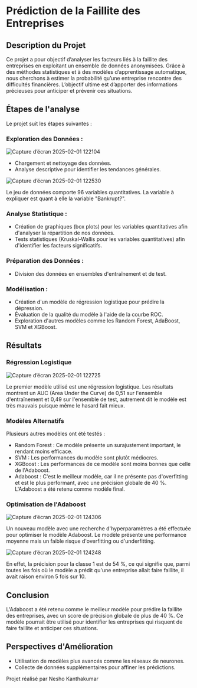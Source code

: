 # Prédiction de la Faillite des Entreprises

## Description du Projet

Ce projet a pour objectif d’analyser les facteurs liés à la faillite des entreprises en exploitant un ensemble de données anonymisées. Grâce à des méthodes statistiques et à des modèles d’apprentissage automatique, nous cherchons à estimer la probabilité qu’une entreprise rencontre des difficultés financières. L’objectif ultime est d’apporter des informations précieuses pour anticiper et prévenir ces situations.

## Étapes de l'analyse 
Le projet suit les étapes suivantes :


### Exploration des Données :
 
![Capture d’écran 2025-02-01 122104](https://github.com/user-attachments/assets/d9e01b83-ef61-41bb-98a1-7fcc662cbfed)

- Chargement et nettoyage des données.
- Analyse descriptive pour identifier les tendances générales.

![Capture d’écran 2025-02-01 122530](https://github.com/user-attachments/assets/1f848a8a-f2d9-4037-8de5-e9000ff51f5d)

Le jeu de données comporte 96 variables quantitatives. La variable à expliquer est quant à elle la variable "Bankrupt?".

### Analyse Statistique :
- Création de graphiques (box plots) pour les variables quantitatives afin d'analyser la répartition de nos données.
- Tests statistiques (Kruskal-Wallis pour les variables quantitatives) afin d'identifier les facteurs significatifs.

### Préparation des Données :
- Division des données en ensembles d'entraînement et de test.

### Modélisation :
- Création d'un modèle de régression logistique pour prédire la dépression.
- Évaluation de la qualité du modèle à l'aide de la courbe ROC.
- Exploration d'autres modèles comme les Random Forest, AdaBoost, SVM et XGBoost.

## Résultats
### Régression Logistique

![Capture d’écran 2025-02-01 122725](https://github.com/user-attachments/assets/e087ebd2-e6bf-4333-9555-a8e8c2338e03)


Le premier modèle utilisé est une régression logistique. Les résultats montrent un AUC (Area Under the Curve) de 0,51 sur l'ensemble d'entraînement et 0,49 sur l'ensemble de test, autrement dit le modèle est très mauvais puisque même le hasard fait mieux.

### Modèles Alternatifs
Plusieurs autres modèles ont été testés :

- Random Forest : Ce modèle présente un surajustement important, le rendant moins efficace.
- SVM : Les performances du modèle sont plutôt médiocres.
- XGBoost : Les performances de ce modèle sont moins bonnes que celle de l'Adaboost.
- Adaboost : C'est le meilleur modèle, car il ne présente pas d'overfitting et est le plus performant, avec une précision globale de 40 %. L'Adaboost a été retenu comme modèle final.


### Optimisation de l'Adaboost

![Capture d’écran 2025-02-01 124306](https://github.com/user-attachments/assets/b3bae354-e993-44eb-8269-a0e36daa83c5)

Un nouveau modèle avec une recherche d'hyperparamètres a été effectuée pour optimiser le modèle Adaboost. Le modèle présente une performance moyenne mais un faible risque d'overfitting ou d'underfitting. 

![Capture d’écran 2025-02-01 124248](https://github.com/user-attachments/assets/71e0f2ff-aae2-49e3-b425-1a772376327a)

En effet, la précision pour la classe 1 est de 54 %, ce qui signifie que, parmi toutes les fois où le modèle a prédit qu'une entreprise allait faire faillite, il avait raison environ 5 fois sur 10.


## Conclusion

L'Adaboost a été retenu comme le meilleur modèle pour prédire la faillite des entreprises, avec un score de précision globale de plus de 40 %. Ce modèle pourrait être utilisé pour identifier les entreprises qui risquent de faire faillite et anticiper ces situations.

## Perspectives d'Amélioration
- Utilisation de modèles plus avancés comme les réseaux de neurones.
- Collecte de données supplémentaires pour affiner les prédictions.

Projet réalisé par Nesho Kanthakumar

